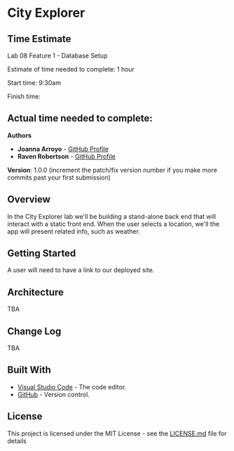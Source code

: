 # City Explorer

## Time Estimate

Lab 08 Feature 1 - Database Setup

Estimate of time needed to complete: 1 hour

Start time: 9:30am

Finish time: 

Actual time needed to complete: 
-----



**Authors**

* **Joanna Arroyo** - [GitHub Profile](https://github.com/joannaarroyo)
* **Raven Robertson** - [GitHub Profile](https://github.com/ravewillow6383)

**Version**: 1.0.0 (increment the patch/fix version number if you make more commits past your first submission)

## Overview
In the City Explorer lab we'll be building a stand-alone back end that will interact with a static front end. When the user selects a location, we'll the app will present related info, such as weather. 

## Getting Started
A user will need to have a link to our deployed site. 

## Architecture
TBA

## Change Log
TBA

## Built With

* [Visual Studio Code](https://code.visualstudio.com/) - The code editor.
* [GitHub](https://github.com/) -  Version control.


## License

This project is licensed under the MIT License - see the [LICENSE.md](LICENSE.md) file for details
